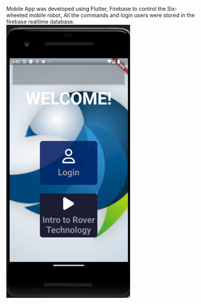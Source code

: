 Mobile App was developed using Flutter, Firebase to control the Six-wheeled mobile robot, All the commands and login users were stored in the firebase realtime database.
![image alt](https://github.com/KAKGayan/Mobile_robot_Mobile_App/blob/93f5d044d60bcdb5ce369cd7fd22495a48f5963c/Login.png)
